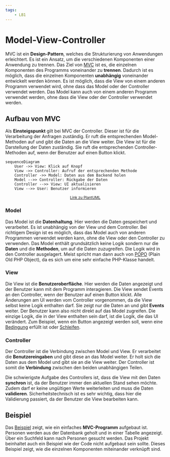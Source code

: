 ```yaml
---
tags:
    - LB1
---
```


# Model-View-Controller

MVC ist ein **Design-Pattern**, welches die Strukturierung von Anwendungen erleichtert. Es ist ein Ansatz, um die verschiedenen Komponenten einer Anwendung zu trennen. Das Ziel von [MVC](https://www.php-einfach.de/experte/objektorientierte-programmierung-oop/php-design-patterns/model-view-controller-in-php/) ist es, die einzelnen Komponenten des Programms voneinander zu **trennen**. Dadurch ist es möglich, dass die einzelnen Komponenten **unabhängig** voneinander entwickelt werden können. Es ist möglich, dass die View von einem anderen Programm verwendet wird, ohne dass das Model oder der Controller verwendet werden. Das Model kann auch von einem anderen Programm verwendet werden, ohne dass die View oder der Controller verwendet werden.

## Aufbau von MVC

Als **Einsteigspunkt** gilt bei MVC der Controller. Dieser ist für die Verarbeitung der Anfragen zuständig. Er ruft die entsprechenden Model-Methoden auf und gibt die Daten an die View weiter. Die View ist für die Darstellung der Daten zuständig. Sie ruft die entsprechenden Controller-Methoden auf, wenn der Benutzer auf einen Button klickt.

```mermaid
sequenceDiagram
    User ->> View: Klick auf Knopf
    View ->> Controller: Aufruf der entsprechenden Methode
    Controller ->> Model: Daten aus dem Backend holen
    Model -->> Controller: Rückgabe der Daten
    Controller -->> View: UI aktualisieren
    View -->> User: Benutzer informieren
```

<small style="text-align: center; display:block;">[Link zu PlantUML](https://www.plantuml.com/plantuml/svg/POynJWD134NxdE9V81VO8Wg11aLfa49lThtiQ3sUoECH4cUZus8CfbY9jFPx_-iVgvDvoxAxLZRi3mUy9luOS9Oqhg0suwpbDky0n2UGnw9kHOHjm4ERhLDJjrcztep7XNLYnOLzAHE7kXaHSEbt6V14tZbgjUiP9nhNRc8fmXfMODZ_htpv_XhNTthZQ8sGkv9joVKPj7eZIJMniMvJ0lhTFU34slopYqddOlaFFB9EBSiF)</small>

### Model

Das Model ist die **Datenhaltung**. Hier werden die Daten gespeichert und verarbeitet. Es ist unabhängig von der View und dem Controller. Bei richtigem Design ist es möglich, dass das Model auch von anderen Programmen verwendet werden kann, ohne die View oder den Controller zu verwenden. Das Model enthält grundsätzlich keine Logik sondern nur die **Daten** und die **Methoden**, um auf die Daten zuzugreifen. Die Logik wird in den Controller ausgelagert. Meist spricht man dann auch von [POPO](https://stackoverflow.com/questions/41188002/what-does-the-term-plain-old-php-object-popo-exactly-mean) (Plain Old PHP Object), da es sich um eine sehr einfache PHP-Klasse handelt.

### View

Die View ist die **Benutzeroberfläche**. Hier werden die Daten angezeigt und der Benutzer kann mit dem Programm interagieren. Die View sendet Events an den Controller, wenn der Benutzer auf einen Button klickt. Alle Änderungen am UI werden vom Controller vorgenommen, da die View selbst keine Logik enthalten darf. Sie zeigt nur die Daten an und gibt **Events** weiter. Der Benutzer kann also nicht direkt auf das Model zugreifen. Die einzige Logik, die in der View enthalten sein darf, ist die Logik, die das UI verändert. Zum Beispiel, wenn ein Button angezeigt werden soll, wenn eine [Bedingung](../../PHP/Aufgaben/Vergleiche.md) erfüllt ist oder [Schleifen](../../PHP/Aufgaben/Schleifen.md).

### Controller

Der Controller ist die Verbindung zwischen Model und View. Er verarbeitet die **Benutzereingaben** und gibt diese an das Model weiter. Er holt sich die Daten aus dem Model und gibt sie an die View weiter. Der Controller ist somit die **Verbindung** zwischen den beiden unabhängigen Teilen.

Die schwierigste Aufgabe des Controllers ist, dass die View mit den Daten **synchron** ist, da der Benutzer immer den aktuellen Stand sehen möchte. Zudem darf er keine ungültigen Werte weiterleiten und muss die Daten **validieren**. Sicherheitstechnisch ist es sehr wichtig, dass hier die Validierung passiert, da der Benutzer die View bearbeiten kann.

## Beispiel

Das [Beispiel](https://github.com/bztfinformatik/lernportfolio-21r8390-php/tree/main/Aufgaben/004_MVC-Example) zeigt, wie ein einfaches **MVC-Programm** aufgebaut ist. Personen werden aus der Datenbank geholt und in einer Tabelle angezeigt. Über ein Suchfeld kann nach Personen gesucht werden. Das Projekt beinhaltet auch ein Beispiel wie der Code nicht aufgebaut sein sollte. Dieses Beispiel zeigt, wie die einzelnen Komponenten miteinander verknüpft sind.
